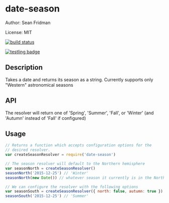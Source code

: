 date-season
===

Author: Sean Fridman

License: MIT

[![build status](https://secure.travis-ci.org/sfrdmn/node-date-season.png)](http://travis-ci.org/sfrdmn/node-date-season)

[![testling badge](https://ci.testling.com/sfrdmn/node-date-season.png)](https://ci.testling.com/sfrdmn/node-date-season)


Description
---

Takes a date and returns its season as a string. Currently supports only "Western" astronomical seasons


API
---

The resolver will return one of 'Spring', 'Summer', 'Fall', or 'Winter'
(and 'Autumn' instead of 'Fall' if configured)


Usage
---

```Javascript
// Returns a function which accepts configuration options for the
// desired resolver.
var createSeasonResolver = require('date-season')

// The season resolver will default to the Northern hemisphere
var seasonNorth = createSeasonResolver()
seasonNorth('2015-12-25') // 'Winter'
seasonNorth(new Date()) // whatever season it currently is in the Northern hemisphere

// We can configure the resolver with the following options
var seasonSouth = createSeasonResolver({ north: false, autumn: true })
seasonSouth('2015-12-25') // 'Summer'
```

